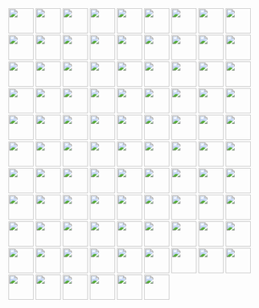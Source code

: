   <div>
    <img src="https://cdn.jsdelivr.net/gh/devicons/devicon@latest/icons/html5/html5-original.svg" width="50" />
    <img src="https://cdn.jsdelivr.net/gh/devicons/devicon@latest/icons/css3/css3-original.svg" width="50" />
    <img src="https://cdn.jsdelivr.net/gh/devicons/devicon@latest/icons/python/python-original.svg" width="50" />
    <img src="https://cdn.jsdelivr.net/gh/devicons/devicon@latest/icons/javascript/javascript-original.svg" width="50" />
    <img src="https://cdn.jsdelivr.net/gh/devicons/devicon@latest/icons/typescript/typescript-original.svg" width="50" />
    <img src="https://cdn.jsdelivr.net/gh/devicons/devicon@latest/icons/php/php-original.svg"  width="50"/>
    <img src="https://cdn.jsdelivr.net/gh/devicons/devicon@latest/icons/c/c-original.svg"  width="50"/>
    <img src="https://cdn.jsdelivr.net/gh/devicons/devicon@latest/icons/cplusplus/cplusplus-original.svg"  width="50"/>
    <img src="https://cdn.jsdelivr.net/gh/devicons/devicon@latest/icons/csharp/csharp-original.svg"  width="50"/>
    <img src="https://cdn.jsdelivr.net/gh/devicons/devicon@latest/icons/go/go-original.svg"  width="50"/>
    <img src="https://cdn.jsdelivr.net/gh/devicons/devicon@latest/icons/java/java-original.svg"  width="50"/>
    <img src="https://cdn.jsdelivr.net/gh/devicons/devicon@latest/icons/r/r-original.svg"  width="50"/>
    <img src="https://cdn.jsdelivr.net/gh/devicons/devicon@latest/icons/anaconda/anaconda-original.svg"  width="50"/>
    <img src="https://cdn.jsdelivr.net/gh/devicons/devicon@latest/icons/apache/apache-original.svg"  width="50"/>
    <img src="https://cdn.jsdelivr.net/gh/devicons/devicon@latest/icons/react/react-original.svg"  width="50"/>
    <img src="https://cdn.jsdelivr.net/gh/devicons/devicon@latest/icons/vuejs/vuejs-original.svg"  width="50"/>
    <img src="https://cdn.jsdelivr.net/gh/devicons/devicon@latest/icons/angular/angular-original.svg"  width="50"/>
    <img src="https://cdn.jsdelivr.net/gh/devicons/devicon@latest/icons/threejs/threejs-original.svg"  width="50"/>
    <img src="https://cdn.jsdelivr.net/gh/devicons/devicon@latest/icons/laravel/laravel-original.svg"  width="50"/>
    <img src="https://cdn.jsdelivr.net/gh/devicons/devicon@latest/icons/django/django-plain.svg"  width="50"/>
    <img src="https://cdn.jsdelivr.net/gh/devicons/devicon@latest/icons/fastapi/fastapi-original.svg"  width="50"/>
    <img src="https://cdn.jsdelivr.net/gh/devicons/devicon@latest/icons/pypi/pypi-original.svg"  width="50"/>
    <img src="https://cdn.jsdelivr.net/gh/devicons/devicon@latest/icons/flask/flask-original.svg"  width="50"/>
    <img src="https://cdn.jsdelivr.net/gh/devicons/devicon@latest/icons/express/express-original.svg"  width="50"/>
    <img src="https://cdn.jsdelivr.net/gh/devicons/devicon@latest/icons/tailwindcss/tailwindcss-original.svg"  width="50"/>
    <img src="https://cdn.jsdelivr.net/gh/devicons/devicon@latest/icons/json/json-original.svg"  width="50"/>
    <img src="https://cdn.jsdelivr.net/gh/devicons/devicon@latest/icons/bootstrap/bootstrap-original.svg"  width="50"/>
    <img src="https://cdn.jsdelivr.net/gh/devicons/devicon@latest/icons/reactbootstrap/reactbootstrap-original.svg"  width="50"/>
    <img src="https://cdn.jsdelivr.net/gh/devicons/devicon@latest/icons/sass/sass-original.svg"  width="50"/>
    <img src="https://cdn.jsdelivr.net/gh/devicons/devicon@latest/icons/spring/spring-original.svg"  width="50"/>
    <img src="https://cdn.jsdelivr.net/gh/devicons/devicon@latest/icons/kotlin/kotlin-original.svg"  width="50"/>
    <img src="https://cdn.jsdelivr.net/gh/devicons/devicon@latest/icons/markdown/markdown-original.svg"  width="50"/>
    <img src="https://cdn.jsdelivr.net/gh/devicons/devicon@latest/icons/mongodb/mongodb-original.svg"  width="50"/>
    <img src="https://cdn.jsdelivr.net/gh/devicons/devicon@latest/icons/mysql/mysql-original.svg"  width="50"/>
    <img src="https://cdn.jsdelivr.net/gh/devicons/devicon@latest/icons/postgresql/postgresql-original.svg"  width="50"/>
    <img src="https://cdn.jsdelivr.net/gh/devicons/devicon@latest/icons/microsoftsqlserver/microsoftsqlserver-original.svg"  width="50"/>
    <img src="https://cdn.jsdelivr.net/gh/devicons/devicon@latest/icons/sqlite/sqlite-original.svg"  width="50"/>
    <img src="https://cdn.jsdelivr.net/gh/devicons/devicon@latest/icons/mariadb/mariadb-original.svg"  width="50"/>
    <img src="https://cdn.jsdelivr.net/gh/devicons/devicon@latest/icons/filezilla/filezilla-original.svg"  width="50"/>
    <img src="https://cdn.jsdelivr.net/gh/devicons/devicon@latest/icons/firebase/firebase-original.svg"  width="50"/>
    <img src="https://cdn.jsdelivr.net/gh/devicons/devicon@latest/icons/ruby/ruby-original.svg"  width="50"/>
    <img src="https://cdn.jsdelivr.net/gh/devicons/devicon@latest/icons/nodejs/nodejs-original.svg"  width="50"/>
    <img src="https://cdn.jsdelivr.net/gh/devicons/devicon@latest/icons/npm/npm-original-wordmark.svg"  width="50"/>
    <img src="https://cdn.jsdelivr.net/gh/devicons/devicon@latest/icons/yarn/yarn-original.svg"  width="50"/>
    <img src="https://cdn.jsdelivr.net/gh/devicons/devicon@latest/icons/bun/bun-original.svg"  width="50"/>
    <img src="https://cdn.jsdelivr.net/gh/devicons/devicon@latest/icons/unifiedmodelinglanguage/unifiedmodelinglanguage-original.svg"  width="50"/>
    <img src="https://cdn.jsdelivr.net/gh/devicons/devicon@latest/icons/cassandra/cassandra-original.svg"  width="50"/>
    <img src="https://cdn.jsdelivr.net/gh/devicons/devicon@latest/icons/scala/scala-original.svg"  width="50"/>
    <img src="https://cdn.jsdelivr.net/gh/devicons/devicon@latest/icons/github/github-original.svg"  width="50"/>
    <img src="https://cdn.jsdelivr.net/gh/devicons/devicon@latest/icons/githubcodespaces/githubcodespaces-original.svg"  width="50"/>
    <img src="https://cdn.jsdelivr.net/gh/devicons/devicon@latest/icons/githubactions/githubactions-original.svg"  width="50"/>
    <img src="https://cdn.jsdelivr.net/gh/devicons/devicon@latest/icons/gitlab/gitlab-original.svg"  width="50"/>
    <img src="https://cdn.jsdelivr.net/gh/devicons/devicon@latest/icons/git/git-original.svg"  width="50"/>
    <img src="https://cdn.jsdelivr.net/gh/devicons/devicon@latest/icons/intellij/intellij-original.svg"  width="50"/>
    <img src="https://cdn.jsdelivr.net/gh/devicons/devicon@latest/icons/phpstorm/phpstorm-original.svg"  width="50"/>
    <img src="https://cdn.jsdelivr.net/gh/devicons/devicon@latest/icons/pycharm/pycharm-original.svg"  width="50"/>
    <img src="https://cdn.jsdelivr.net/gh/devicons/devicon@latest/icons/webstorm/webstorm-original.svg"  width="50"/>
    <img src="https://cdn.jsdelivr.net/gh/devicons/devicon@latest/icons/clion/clion-original.svg"  width="50"/>
    <img src="https://cdn.jsdelivr.net/gh/devicons/devicon@latest/icons/goland/goland-original.svg"  width="50"/>
    <img src="https://cdn.jsdelivr.net/gh/devicons/devicon@latest/icons/datagrip/datagrip-original.svg"  width="50"/>
    <img src="https://cdn.jsdelivr.net/gh/devicons/devicon@latest/icons/dataspell/dataspell-original.svg"  width="50"/>
    <img src="https://cdn.jsdelivr.net/gh/devicons/devicon@latest/icons/postman/postman-original.svg"  width="50"/>
    <img src="https://cdn.jsdelivr.net/gh/devicons/devicon@latest/icons/docker/docker-original.svg"  width="50"/>
    <img src="https://cdn.jsdelivr.net/gh/devicons/devicon@latest/icons/slack/slack-original.svg"  width="50"/>
    <img src="https://cdn.jsdelivr.net/gh/devicons/devicon@latest/icons/azure/azure-original.svg"  width="50"/>
    <img src="https://cdn.jsdelivr.net/gh/devicons/devicon@latest/icons/jira/jira-original.svg"  width="50"/>
    <img src="https://cdn.jsdelivr.net/gh/devicons/devicon@latest/icons/stackoverflow/stackoverflow-original.svg"  width="50"/>
    <img src="https://cdn.jsdelivr.net/gh/devicons/devicon@latest/icons/atom/atom-original.svg"  width="50"/>
    <img src="https://cdn.jsdelivr.net/gh/devicons/devicon@latest/icons/chrome/chrome-original.svg"  width="50"/>
    <img src="https://cdn.jsdelivr.net/gh/devicons/devicon@latest/icons/amazonwebservices/amazonwebservices-original-wordmark.svg"  width="50"/>
    <img src="https://cdn.jsdelivr.net/gh/devicons/devicon@latest/icons/firefox/firefox-original.svg"  width="50"/>
    <img src="https://cdn.jsdelivr.net/gh/devicons/devicon@latest/icons/canva/canva-original.svg"  width="50"/>
    <img src="https://cdn.jsdelivr.net/gh/devicons/devicon@latest/icons/figma/figma-original.svg"  width="50"/>
    <img src="https://cdn.jsdelivr.net/gh/devicons/devicon@latest/icons/blender/blender-original.svg"  width="50"/>
    <img src="https://cdn.jsdelivr.net/gh/devicons/devicon@latest/icons/xd/xd-original.svg"  width="50"/>
    <img src="https://cdn.jsdelivr.net/gh/devicons/devicon@latest/icons/photoshop/photoshop-original.svg"  width="50"/>
    <img src="https://cdn.jsdelivr.net/gh/devicons/devicon@latest/icons/dreamweaver/dreamweaver-original.svg"  width="50"/>
    <img src="https://cdn.jsdelivr.net/gh/devicons/devicon@latest/icons/illustrator/illustrator-plain.svg"  width="50"/>
    <img src="https://cdn.jsdelivr.net/gh/devicons/devicon@latest/icons/aftereffects/aftereffects-original.svg"  width="50"/>
    <img src="https://cdn.jsdelivr.net/gh/devicons/devicon@latest/icons/premierepro/premierepro-original.svg"  width="50"/>
    <img src="https://cdn.jsdelivr.net/gh/devicons/devicon@latest/icons/windows11/windows11-original.svg"  width="50"/>
    <img src="https://cdn.jsdelivr.net/gh/devicons/devicon@latest/icons/linux/linux-original.svg"  width="50"/>
    <img src="https://cdn.jsdelivr.net/gh/devicons/devicon@latest/icons/unix/unix-original.svg"  width="50"/>
    <img src="https://cdn.jsdelivr.net/gh/devicons/devicon@latest/icons/apple/apple-original.svg"  width="50"/>
    <img src="https://cdn.jsdelivr.net/gh/devicons/devicon@latest/icons/debian/debian-original.svg"  width="50"/>
    <img src="https://cdn.jsdelivr.net/gh/devicons/devicon@latest/icons/ubuntu/ubuntu-original.svg"  width="50"/>
    <img src="https://cdn.jsdelivr.net/gh/devicons/devicon@latest/icons/unrealengine/unrealengine-original.svg"  width="50"/>
    <img src="https://cdn.jsdelivr.net/gh/devicons/devicon@latest/icons/unity/unity-original.svg"  width="50"/>
    <img src="https://cdn.jsdelivr.net/gh/devicons/devicon@latest/icons/android/android-original.svg"  width="50"/>
    <img src="https://cdn.jsdelivr.net/gh/devicons/devicon@latest/icons/androidstudio/androidstudio-original.svg"  width="50"/>
    <img src="https://cdn.jsdelivr.net/gh/devicons/devicon@latest/icons/swift/swift-original.svg"  width="50"/>
    <img src="https://cdn.jsdelivr.net/gh/devicons/devicon@latest/icons/flutter/flutter-original.svg"  width="50"/>
    <img src="https://cdn.jsdelivr.net/gh/devicons/devicon@latest/icons/nodemon/nodemon-original.svg"  width="50"/>
    <img src="https://cdn.jsdelivr.net/gh/devicons/devicon@latest/icons/nginx/nginx-original.svg"  width="50"/>
    <img src="https://cdn.jsdelivr.net/gh/devicons/devicon@latest/icons/neovim/neovim-original.svg"  width="50"/>
    <img src="https://cdn.jsdelivr.net/gh/devicons/devicon@latest/icons/vim/vim-original.svg"  width="50"/>
      
  </div>
